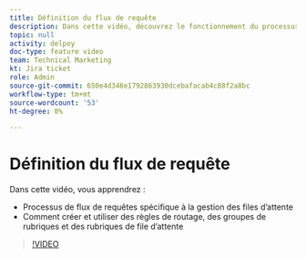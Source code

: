 ```yaml
---
title: Définition du flux de requête
description: Dans cette vidéo, découvrez le fonctionnement du processus de flux de requêtes et comment créer des règles de routage, des groupes de rubriques et des rubriques de file d’attente.
topic: null
activity: delpoy
doc-type: feature video
team: Technical Marketing
kt: Jira ticket
role: Admin
source-git-commit: 650e4d346e1792863930dcebafacab4c88f2a8bc
workflow-type: tm+mt
source-wordcount: '53'
ht-degree: 0%

---
```


# Définition du flux de requête

Dans cette vidéo, vous apprendrez :

* Processus de flux de requêtes spécifique à la gestion des files d’attente
* Comment créer et utiliser des règles de routage, des groupes de rubriques et des rubriques de file d’attente

>[!VIDEO](https://video.tv.adobe.com/v/335222/?quality=12&learn=on)
